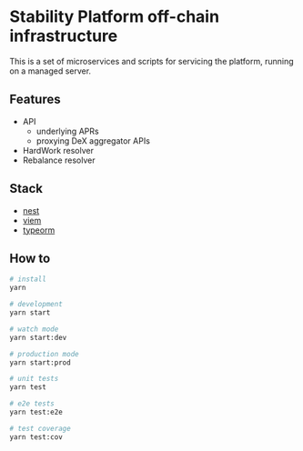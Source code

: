 # Stability Platform off-chain infrastructure

This is a set of microservices and scripts for servicing the platform, running on a managed server.

## Features

* API
  * underlying APRs
  * proxying DeX aggregator APIs
* HardWork resolver
* Rebalance resolver

## Stack

* [nest](https://docs.nestjs.com/)
* [viem](https://viem.sh/docs/getting-started.html)
* [typeorm](https://typeorm.io/)

## How to

```bash
# install
yarn

# development
yarn start

# watch mode
yarn start:dev

# production mode
yarn start:prod

# unit tests
yarn test

# e2e tests
yarn test:e2e

# test coverage
yarn test:cov
```
